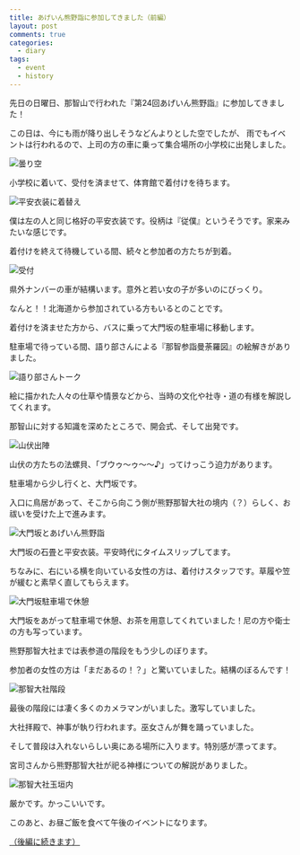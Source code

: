 ```yaml
---
title: あげいん熊野詣に参加してきました（前編）
layout: post
comments: true
categories:
  - diary
tags:
  - event
  - history
---
```

先日の日曜日、那智山で行われた『第24回あげいん熊野詣』に参加してきました！

この日は、今にも雨が降り出しそうなどんよりとした空でしたが、
雨でもイベントは行われるので、上司の方の車に乗って集合場所の小学校に出発しました。

![曇り空][1]

小学校に着いて、受付を済ませて、体育館で着付けを待ちます。

![平安衣装に着替え][2]

僕は左の人と同じ格好の平安衣装です。役柄は『従僕』というそうです。家来みたいな感じです。

着付けを終えて待機している間、続々と参加者の方たちが到着。

![受付][3]

県外ナンバーの車が結構います。意外と若い女の子が多いのにびっくり。

なんと！！北海道から参加されている方もいるとのことです。

着付けを済ませた方から、バスに乗って大門坂の駐車場に移動します。

駐車場で待っている間、語り部さんによる『那智参詣曼荼羅図』の絵解きがありました。

![語り部さんトーク][4]

絵に描かれた人々の仕草や情景などから、当時の文化や社寺・道の有様を解説してくれます。

那智山に対する知識を深めたところで、開会式、そして出発です。

![山伏出陣][5]

山伏の方たちの法螺貝、「ブウゥ～ゥ～～♪」ってけっこう迫力があります。

駐車場から少し行くと、大門坂です。

入口に鳥居があって、そこから向こう側が熊野那智大社の境内（？）らしく、お祓いを受けた上で進みます。

![大門坂とあげいん熊野詣][6]

大門坂の石畳と平安衣装。平安時代にタイムスリップしてます。

ちなみに、右にいる横を向いている女性の方は、着付けスタッフです。草履や笠が緩むと素早く直してもらえます。

![大門坂駐車場で休憩][7]

大門坂をあがって駐車場で休憩、お茶を用意してくれていました！尼の方や衛士の方も写っています。

熊野那智大社までは表参道の階段をもう少しのぼります。

参加者の女性の方は「まだあるの！？」と驚いていました。結構のぼるんです！

![那智大社階段][8]

最後の階段には凄く多くのカメラマンがいました。激写していました。

大社拝殿で、神事が執り行われます。巫女さんが舞を踊っていました。

そして普段は入れないらしい奥にある場所に入ります。特別感が漂ってます。

宮司さんから熊野那智大社が祀る神様についての解説がありました。

![那智大社玉垣内][9]

厳かです。かっこいいです。

このあと、お昼ご飯を食べて午後のイベントになります。

[（後編に続きます）][10]


 [1]: /img/uploads/2009/10/again-kumano-mode-1-1.jpg
 [2]: /img/uploads/2009/10/again-kumano-mode-1-2.jpg
 [3]: /img/uploads/2009/10/again-kumano-mode-1-3.jpg
 [4]: /img/uploads/2009/10/again-kumano-mode-1-4.jpg
 [5]: /img/uploads/2009/10/again-kumano-mode-1-5.jpg
 [6]: /img/uploads/2009/10/again-kumano-mode-1-6.jpg
 [7]: /img/uploads/2009/10/again-kumano-mode-1-7.jpg
 [8]: /img/uploads/2009/10/again-kumano-mode-1-8.jpg
 [9]: /img/uploads/2009/10/again-kumano-mode-1-9.jpg
 [10]: /diary/again-kumano-mode-2.html "あげいん熊野詣に参加してきました（後編）"
